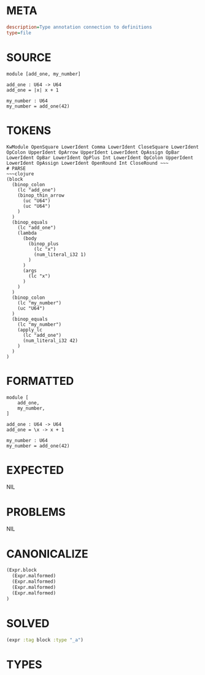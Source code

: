 # META
~~~ini
description=Type annotation connection to definitions
type=file
~~~
# SOURCE
~~~roc
module [add_one, my_number]

add_one : U64 -> U64
add_one = |x| x + 1

my_number : U64
my_number = add_one(42)
~~~
# TOKENS
~~~text
KwModule OpenSquare LowerIdent Comma LowerIdent CloseSquare LowerIdent OpColon UpperIdent OpArrow UpperIdent LowerIdent OpAssign OpBar LowerIdent OpBar LowerIdent OpPlus Int LowerIdent OpColon UpperIdent LowerIdent OpAssign LowerIdent OpenRound Int CloseRound ~~~
# PARSE
~~~clojure
(block
  (binop_colon
    (lc "add_one")
    (binop_thin_arrow
      (uc "U64")
      (uc "U64")
    )
  )
  (binop_equals
    (lc "add_one")
    (lambda
      (body
        (binop_plus
          (lc "x")
          (num_literal_i32 1)
        )
      )
      (args
        (lc "x")
      )
    )
  )
  (binop_colon
    (lc "my_number")
    (uc "U64")
  )
  (binop_equals
    (lc "my_number")
    (apply_lc
      (lc "add_one")
      (num_literal_i32 42)
    )
  )
)
~~~
# FORMATTED
~~~roc
module [
	add_one,
	my_number,
]

add_one : U64 -> U64
add_one = \x -> x + 1

my_number : U64
my_number = add_one(42)
~~~
# EXPECTED
NIL
# PROBLEMS
NIL
# CANONICALIZE
~~~clojure
(Expr.block
  (Expr.malformed)
  (Expr.malformed)
  (Expr.malformed)
  (Expr.malformed)
)
~~~
# SOLVED
~~~clojure
(expr :tag block :type "_a")
~~~
# TYPES
~~~roc
~~~
